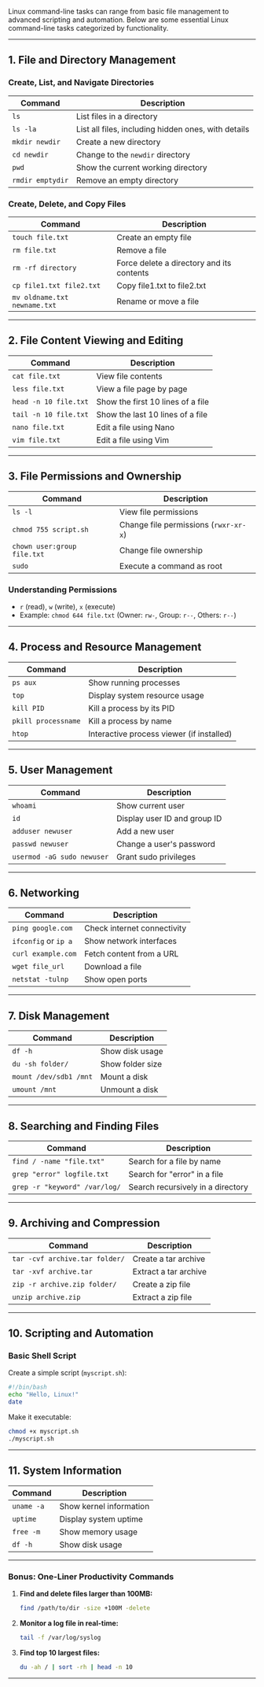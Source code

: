 Linux command-line tasks can range from basic file management to advanced scripting and automation. Below are some essential Linux command-line tasks categorized by functionality.

---

## **1. File and Directory Management**
### **Create, List, and Navigate Directories**
| Command | Description |
|---------|------------|
| `ls` | List files in a directory |
| `ls -la` | List all files, including hidden ones, with details |
| `mkdir newdir` | Create a new directory |
| `cd newdir` | Change to the `newdir` directory |
| `pwd` | Show the current working directory |
| `rmdir emptydir` | Remove an empty directory |

### **Create, Delete, and Copy Files**
| Command | Description |
|---------|------------|
| `touch file.txt` | Create an empty file |
| `rm file.txt` | Remove a file |
| `rm -rf directory` | Force delete a directory and its contents |
| `cp file1.txt file2.txt` | Copy file1.txt to file2.txt |
| `mv oldname.txt newname.txt` | Rename or move a file |

---

## **2. File Content Viewing and Editing**
| Command | Description |
|---------|------------|
| `cat file.txt` | View file contents |
| `less file.txt` | View a file page by page |
| `head -n 10 file.txt` | Show the first 10 lines of a file |
| `tail -n 10 file.txt` | Show the last 10 lines of a file |
| `nano file.txt` | Edit a file using Nano |
| `vim file.txt` | Edit a file using Vim |

---

## **3. File Permissions and Ownership**
| Command | Description |
|---------|------------|
| `ls -l` | View file permissions |
| `chmod 755 script.sh` | Change file permissions (`rwxr-xr-x`) |
| `chown user:group file.txt` | Change file ownership |
| `sudo` | Execute a command as root |

### **Understanding Permissions**
- `r` (read), `w` (write), `x` (execute)
- Example: `chmod 644 file.txt` (Owner: `rw-`, Group: `r--`, Others: `r--`)

---

## **4. Process and Resource Management**
| Command | Description |
|---------|------------|
| `ps aux` | Show running processes |
| `top` | Display system resource usage |
| `kill PID` | Kill a process by its PID |
| `pkill processname` | Kill a process by name |
| `htop` | Interactive process viewer (if installed) |

---

## **5. User Management**
| Command | Description |
|---------|------------|
| `whoami` | Show current user |
| `id` | Display user ID and group ID |
| `adduser newuser` | Add a new user |
| `passwd newuser` | Change a user's password |
| `usermod -aG sudo newuser` | Grant sudo privileges |

---

## **6. Networking**
| Command | Description |
|---------|------------|
| `ping google.com` | Check internet connectivity |
| `ifconfig` or `ip a` | Show network interfaces |
| `curl example.com` | Fetch content from a URL |
| `wget file_url` | Download a file |
| `netstat -tulnp` | Show open ports |

---

## **7. Disk Management**
| Command | Description |
|---------|------------|
| `df -h` | Show disk usage |
| `du -sh folder/` | Show folder size |
| `mount /dev/sdb1 /mnt` | Mount a disk |
| `umount /mnt` | Unmount a disk |

---

## **8. Searching and Finding Files**
| Command | Description |
|---------|------------|
| `find / -name "file.txt"` | Search for a file by name |
| `grep "error" logfile.txt` | Search for "error" in a file |
| `grep -r "keyword" /var/log/` | Search recursively in a directory |

---

## **9. Archiving and Compression**
| Command | Description |
|---------|------------|
| `tar -cvf archive.tar folder/` | Create a tar archive |
| `tar -xvf archive.tar` | Extract a tar archive |
| `zip -r archive.zip folder/` | Create a zip file |
| `unzip archive.zip` | Extract a zip file |

---

## **10. Scripting and Automation**
### **Basic Shell Script**
Create a simple script (`myscript.sh`):
```bash
#!/bin/bash
echo "Hello, Linux!"
date
```
Make it executable:
```bash
chmod +x myscript.sh
./myscript.sh
```

---

## **11. System Information**
| Command | Description |
|---------|------------|
| `uname -a` | Show kernel information |
| `uptime` | Display system uptime |
| `free -m` | Show memory usage |
| `df -h` | Show disk usage |

---

### **Bonus: One-Liner Productivity Commands**
1. **Find and delete files larger than 100MB:**
   ```bash
   find /path/to/dir -size +100M -delete
   ```
2. **Monitor a log file in real-time:**
   ```bash
   tail -f /var/log/syslog
   ```
3. **Find top 10 largest files:**
   ```bash
   du -ah / | sort -rh | head -n 10
   ```

---
